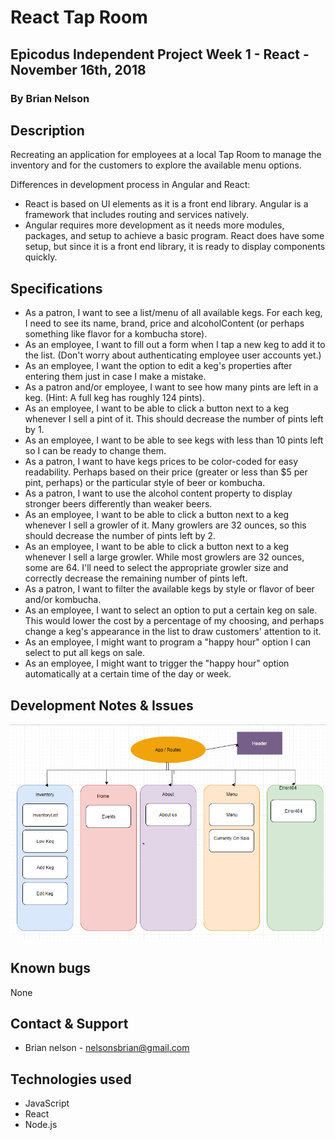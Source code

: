 # React Tap Room

## Epicodus Independent Project Week 1 - React - November 16th, 2018

### By **Brian Nelson**

## Description

Recreating an application for employees at a local Tap Room to manage the inventory and for the customers to explore the available menu options.

Differences in development process in Angular and React:

* React is based on UI elements as it is a front end library. Angular is a framework that includes routing and services natively.
* Angular requires more development as it needs more modules, packages, and setup to achieve a basic program. React does have some setup, but since it is a front end library, it is ready to display components quickly.

## Specifications

* As a patron, I want to see a list/menu of all available kegs. For each keg, I need to see its name, brand, price and alcoholContent (or perhaps something like flavor for a kombucha store).
* As an employee, I want to fill out a form when I tap a new keg to add it to the list. (Don't worry about authenticating employee user accounts yet.)
* As an employee, I want the option to edit a keg's properties after entering them just in case I make a mistake.
* As a patron and/or employee, I want to see how many pints are left in a keg. (Hint: A full keg has roughly 124 pints).
* As an employee, I want to be able to click a button next to a keg whenever I sell a pint of it. This should decrease the number of pints left by 1.
* As an employee, I want to be able to see kegs with less than 10 pints left so I can be ready to change them.
* As a patron, I want to have kegs prices to be color-coded for easy readability. Perhaps based on their price (greater or less than $5 per pint, perhaps) or the particular style of beer or kombucha.
* As a patron, I want to use the alcohol content property to display stronger beers differently than weaker beers.
* As an employee, I want to be able to click a button next to a keg whenever I sell a growler of it. Many growlers are 32 ounces, so this should decrease the number of pints left by 2.
* As an employee, I want to be able to click a button next to a keg whenever I sell a large growler. While most growlers are 32 ounces, some are 64. I'll need to select the appropriate growler size and correctly decrease the remaining number of pints left.
* As a patron, I want to filter the available kegs by style or flavor of beer and/or kombucha.
* As an employee, I want to select an option to put a certain keg on sale. This would lower the cost by a percentage of my choosing, and perhaps change a keg's appearance in the list to draw customers' attention to it.
* As an employee, I might want to program a "happy hour" option I can select to put all kegs on sale.
* As an employee, I might want to trigger the "happy hour" option automatically at a certain time of the day or week.

## Development Notes & Issues

![Screenshot](./src/assets/img/Chart.png)

## Known bugs

None

## Contact & Support

* Brian nelson - nelsonsbrian@gmail.com

## Technologies used

* JavaScript
* React
* Node.js